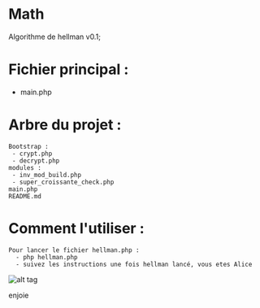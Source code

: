 # Math

Algorithme de hellman v0.1;

# Fichier principal :
 - main.php

# Arbre du projet :
    Bootstrap :
     - crypt.php
     - decrypt.php
    modules :
     - inv_mod_build.php
     - super_croissante_check.php
    main.php
    README.md

# Comment l'utiliser :
    Pour lancer le fichier hellman.php :
      - php hellman.php
      - suivez les instructions une fois hellman lancé, vous etes Alice

![alt tag](http://i2.kym-cdn.com/entries/icons/original/000/004/457/challenge.jpg)

enjoie
